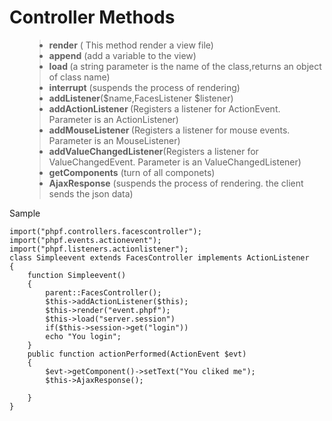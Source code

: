 <h1>Controller Methods </h1>
<ul>
<blockquote><li><strong>render</strong> ( This method render a view file)</li>
<li><strong>append</strong> (add a variable to the view)</li>
<li><strong>load </strong>(a string parameter is the name of the class,returns an object of class name)</li>
<li><strong>interrupt</strong> (suspends the process of rendering)</li>
<li><strong>addListener</strong>($name,FacesListener $listener)</li>
<li><strong>addActionListener </strong>(Registers a listener for ActionEvent. Parameter is an ActionListener)</li>
<li><strong>addMouseListener </strong>(Registers a listener for mouse events. Parameter is an MouseListener)</li>
<li><strong>addValueChangedListener</strong>(Registers a listener for ValueChangedEvent. Parameter is an ValueChangedListener)</li>
<li><strong>getComponents</strong> (turn of all componets) </li>
<li><strong>AjaxResponse</strong> (suspends the process of rendering. the client sends the json   data) </li>
</ul></blockquote>

Sample
```
import("phpf.controllers.facescontroller");
import("phpf.events.actionevent");
import("phpf.listeners.actionlistener");
class Simpleevent extends FacesController implements ActionListener
{
    function Simpleevent()
    {
        parent::FacesController();
        $this->addActionListener($this);
        $this->render("event.phpf");
        $this->load("server.session")
        if($this->session->get("login"))
        echo "You login";
    }
    public function actionPerformed(ActionEvent $evt)
    {
        $evt->getComponent()->setText("You cliked me");
        $this->AjaxResponse();
     
    }
}

```